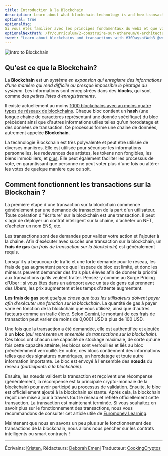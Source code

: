```yaml
---
title: Introduction à la Blockchain
description: Learn about what blockchain technology is and how transactions are executed on the blockchain.
optional: true
optionalMsg:
Si vous êtes familier avec les principes fondamentaux du web3 et que vous avez déjà votre propre wallet de crypto-monnaies, n'hésitez pas à passer à la section suivante !
optionalNextPath: /fr/curriculum/2-construire-sur-ethereum/0-architecture-client-serveur
tweet: "Learn about blockchains and transactions with #30DaysofWeb3 @womenbuildweb3 🌐"
---
```


![Intro to Blockchain](https://user-images.githubusercontent.com/15064710/180661895-aa374dae-299a-46f0-a3d6-de8f7796936c.png)

## Qu'est ce que la Blockchain?

La **Blockchain** est un _système en expansion qui enregistre des informations d'une manière qui rend difficile ou presque impossible le piratage du système_. Les informations sont enregistrées dans des **blocks**, qui sont comme des _petites listes d'enregistrements_.

Il existe actuellement au moins [1000 blockchains avec au moins quatre types de réseaux de blockchains](https://earthweb.com/how-many-blockchains-are-there/#:~:text=Currently%2C%20there%20least,platforms%20provided%20in%20this%20industry.). Chaque bloc contient un **hash** (une longue chaîne de caractères représentant une donnée spécifique) du bloc précédent ainsi que d'autres informations utiles telles qu'un horodatage et des données de transaction. Ce processus forme une chaîne de données, autrement appelée **Blockchain**.

La technologie Blockchain est très polyvalente et peut être utilisée de diverses manières. Elle est utilisée pour sécuriser les informations personnelles, les redevances des artistes, les tokens non fongibles, les biens immobiliers, et [plus](https://www.fool.com/investing/stock-market/market-sectors/financials/blockchain-stocks/blockchain-applications/). Elle peut également faciliter les processus de vote, en garantissant que personne ne peut voter plus d'une fois ou altérer les votes de quelque manière que ce soit.

## Comment fonctionnent les transactions sur la Blockchain ?

La première étape d'une transaction sur la blockchain commence généralement par une demande de transaction de la part d'un utilisateur. Toute opération d'"écriture" sur la blockchain est une transaction. Il peut s'agir de déployer un contrat intelligent sur la chaîne, d'acheter un NFT, d'acheter un nom ENS, etc.

Les transactions sont des demandes pour valider votre action et l'ajouter à la chaîne. Afin d'exécuter avec succès une transaction sur la blockchain, un **frais de gas** (_un frais de transaction sur la blockchain_) est généralement requis.

Lorsqu'il y a beaucoup de trafic et une forte demande pour le réseau, les frais de gas augmentent parce que l'espace de bloc est limité, et donc les mineurs peuvent demander des frais plus élevés afin de donner la priorité aux transactions qu'ils veulent traiter. Pensez-y comme au Surge Pricing d'Uber : si vous êtes dans un aéroport avec un tas de gens qui prennent des Ubers, les prix augmentent et les temps d'attente augmentent.

**Les frais de gas** sont _quelque chose que tous les utilisateurs doivent payer afin d'exécuter une fonction sur la blockchain_. La quantité de gas à payer varie en fonction de la blockchain que vous utilisez, ainsi que d'autres facteurs comme un trafic élevé. Selon [Gemini](https://www.gemini.com/cryptopedia/what-are-gas-fees-gwei-gas-fees-eth-ether-transaction-fee), le montant de ces frais de transaction peut varier de moins de 0,0001 USD à plus de 100 USD.

Une fois que la transaction a été demandée, elle est authentifiée et ajoutée à un **bloc** (_qui représente un ensemble de transactions sur la blockchain_). Ces blocs ont chacun une capacité de stockage maximale, de sorte qu'une fois cette capacité atteinte, les blocs sont verrouillés et liés au bloc précédemment verrouillé. En outre, ces blocs contiennent des informations telles que des signatures numériques, un horodatage et toute autre information importante. Le bloc est envoyé à l'ensemble des **nœuds** du réseau (_participants à la blockchain_).

Ensuite, les nœuds valident la transaction et reçoivent une récompense (généralement, la récompense est la principale crypto-monnaie de la blockchain) pour avoir participé au processus de validation. Ensuite, le bloc est officiellement ajouté à la blockchain existante. Après cela, la blockchain reçoit une mise à jour à travers tout le réseau et reflète officiellement cette transaction. La transaction est maintenant terminée. Si vous souhaitez en savoir plus sur le fonctionnement des transactions, nous vous recommandons de consulter cet article utile de [Euromoney Learning](https://www.euromoney.com/learning/blockchain-explained/how-transactions-get-into-the-blockchain).

Maintenant que nous en savons un peu plus sur le fonctionnement des transactions de la blockchain, nous allons nous pencher sur les contrats intelligents ou smart contracts !

---

Écrivains: [Kristen](https://twitter.com/CuddleofDeath),
Rédacteurs: [Deborah Emeni](https://twitter.com/_emeni_deborah)
Traducteur: [CookingCryptos](https://twitter.com/CookingCryptos)


